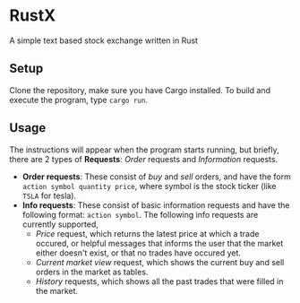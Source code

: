 # RustX
A simple text based stock exchange written in Rust

## Setup
Clone the repository, make sure you have Cargo installed. To build and execute the program, type `cargo run`.

## Usage
The instructions will appear when the program starts running, but briefly, there are 2 types of **Requests**: *Order* requests and *Information* requests.

- **Order requests**: These consist of *buy* and *sell* orders, and have the form `action symbol quantity price`, where symbol is the stock ticker (like `TSLA` for tesla).
- **Info requests**: These consist of basic information requests and have the following format: `action symbol`. The following info requests are currently supported,
  - *Price* request, which returns the latest price at which a trade occured, or helpful messages that informs the user that the market either doesn't exist, or that no trades have occured yet.
  - *Current market view* request, which shows the current buy and sell orders in the market as tables.
  - *History* requests, which shows all the past trades that were filled in the market.
